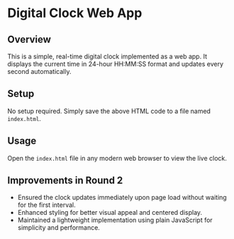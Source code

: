 # Digital Clock Web App

## Overview
This is a simple, real-time digital clock implemented as a web app. It displays the current time in 24-hour HH:MM:SS format and updates every second automatically.

## Setup
No setup required. Simply save the above HTML code to a file named `index.html`.

## Usage
Open the `index.html` file in any modern web browser to view the live clock.

## Improvements in Round 2
- Ensured the clock updates immediately upon page load without waiting for the first interval.
- Enhanced styling for better visual appeal and centered display.
- Maintained a lightweight implementation using plain JavaScript for simplicity and performance.